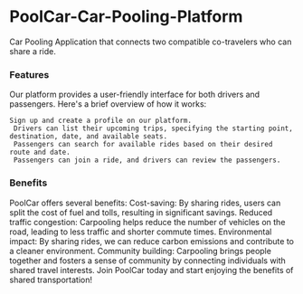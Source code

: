 # PoolCar-Car-Pooling-Platform
Car Pooling Application that connects two compatible co-travelers who can share a ride.

### Features
Our platform provides a user-friendly interface for both drivers and passengers. Here's a brief overview of how it works:

    Sign up and create a profile on our platform.
     Drivers can list their upcoming trips, specifying the starting point, destination, date, and available seats.
     Passengers can search for available rides based on their desired route and date.
     Passengers can join a ride, and drivers can review the passengers.

### Benefits
PoolCar offers several benefits:
     Cost-saving: By sharing rides, users can split the cost of fuel and tolls, resulting in significant savings.
     Reduced traffic congestion: Carpooling helps reduce the number of vehicles on the road, leading to less traffic and shorter commute times.
     Environmental impact: By sharing rides, we can reduce carbon emissions and contribute to a cleaner environment.
     Community building: Carpooling brings people together and fosters a sense of community by connecting individuals with shared travel interests.
Join PoolCar today and start enjoying the benefits of shared transportation!

